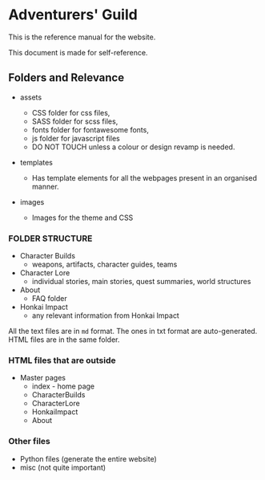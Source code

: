 # Adventurers' Guild

This is the reference manual for the website.

This document is made for self-reference.

## Folders and Relevance

* assets
    * CSS folder for css files,
    * SASS folder for scss files,
    * fonts folder for fontawesome fonts,
    * js folder for javascript files
    * DO NOT TOUCH unless a colour or design revamp is needed.

* templates
    * Has template elements for all the webpages present in an organised manner.

* images
    * Images for the theme and CSS

### FOLDER STRUCTURE
* Character Builds
    * weapons, artifacts, character guides, teams
* Character Lore
    * individual stories, main stories, quest summaries, world structures
* About
    * FAQ folder
* Honkai Impact
    * any relevant information from Honkai Impact

All the text files are in ``md`` format. The ones in txt format are auto-generated. HTML files are in the same folder.

### HTML files that are outside

* Master pages
    * index - home page
    * CharacterBuilds
    * CharacterLore
    * HonkaiImpact
    * About

### Other files

* Python files (generate the entire website)
* misc (not quite important)
